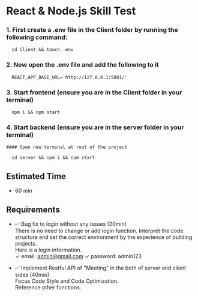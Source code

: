 # React & Node.js Skill Test


### 1. First create a .env file in the Client folder by running the following command:
      cd Client && touch .env

  ### 2. Now open the .env file and add the following to it

      REACT_APP_BASE_URL='http://127.0.0.1:5001/'
      
  ### 3. Start frontend (ensure you are in the Client folder in your terminal)
      npm i && npm start 

  ### 4. Start backend (ensure you are in the server folder in your terminal)
    #### Open new terminal at root of the project
      
      cd server && npm i && npm start

## Estimated Time

- 60 min

## Requirements

- ✅ Bug fix to login without any issues (20min) <br/>
  There is no need to change or add login function.
  Interpret the code structure and set the correct environment by the experience of building projects. <br/>
  Here is a login information. <br/>
  ✓ email: admin@gmail.com  ✓ password: admin123

- ✅ Implement Restful API of "Meeting" in the both of server and client sides (40min)<br/>
  Focus Code Style and Code Optimization. <br/>
  Reference other functions.